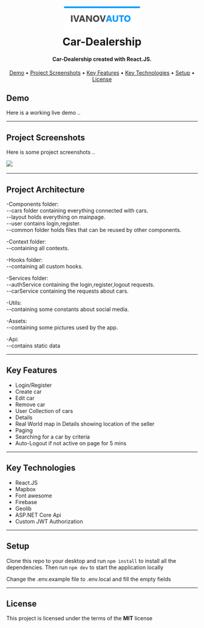 <h1 align="center">
  <a href="hoster-project">
      <img width="200px" src="https://github.com/kivanov22/Car-Dealership/blob/main/Project-photos/logo.png" alt="Car-Dealership Logo" />
  </a>
  <br />
  Car-Dealership
  <br />
</h1>

<h4 align="center">
   Car-Dealership created with React.JS.
</h4>

<p align="center">
<!-- after deploy -->
   <!-- <img src="https://airbnb-clone-krisko512-gmailcom.vercel.app" alt="Release" />
   <img src="https://airbnb-clone-krisko512-gmailcom.vercel.app" alt="Deployment" />
   <img src="https://img.shields.io/github/license/kivanov22/Airbnb-Clone" alt="License" /> -->
</p>

<p align="center">
  <a href="#demo">Demo</a> •
  <a href="#project-screenshots">Project Screenshots</a> •
  <a href="#key-features">Key Features</a> •
  <a href="#key-technologies">Key Technologies</a> •
  <a href="#setup">Setup</a> •
  <!-- <a href="#future-improvements">Future Improvements</a> • -->
  <a href="#license">License</a>
</p>

## Demo

Here is a working live demo ..

---

## Project Screenshots

Here is some project screenshots ..

![](https://github.com/kivanov22/Car-Dealership/blob/main/Project-photos/car-dealership-gif.gif)

---

## Project Architecture

-Components folder:
<br>
--cars folder containing everything connected with cars.
<br>
--layout holds everything on mainpage.
<br>
--user contains login,register.
<br>
--common folder holds files that can be reused by other components.

-Context folder:
<br>
--containing all contexts.

-Hooks folder:
<br>
--containing all custom hooks.

-Services folder:
<br>
--authService containing the login,register,logout requests.
<br>
--carService containing the requests about cars.

-Utils:
<br>
--containing some constants about social media.

-Assets:
<br>
--containing some pictures used by the app.

-Api:
<br>
--contains static data 

---

## Key Features

- Login/Register
- Create car
- Edit car
- Remove car
- User Collection of cars
- Details
- Real World map in Details showing location of the seller
- Paging
- Searching for a car by criteria
- Auto-Logout if not active on page for 5 mins


---

## Key Technologies

- React.JS
- Mapbox
- Font awesome
- Firebase
- Geolib
- ASP.NET Core Api
- Custom JWT Authorization

---

## Setup

Clone this repo to your desktop and run `npm install` to install all the dependencies.
Then run `npm dev` to start the application locally

Change the .env.example file to .env.local and fill the empty fields

---

<!-- ## Future improvements

-Responsiveness
-Add Trucks,Motorcycles category
-Admin role
-Google,Facebook sign in -->

## License



This project is licensed under the terms of the **MIT** license